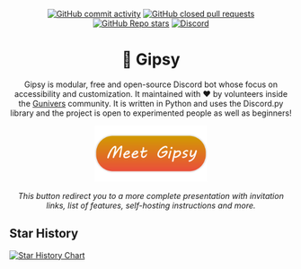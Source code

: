 <!--
Ce programme est régi par la licence CeCILL soumise au droit français et
respectant les principes de diffusion des logiciels libres. Vous pouvez
utiliser, modifier et/ou redistribuer ce programme sous les conditions
de la licence CeCILL diffusée sur le site "http://www.cecill.info".
-->

<div align=center>

[![GitHub commit activity](https://img.shields.io/github/commit-activity/m/Gunivers/Gipsy?color=orange&label=average%20contributions&style=for-the-badge)](#) [![GitHub closed pull requests](https://img.shields.io/github/issues-pr-closed/Gunivers/Gipsy?color=orange&style=for-the-badge)](#) [![GitHub Repo stars](https://img.shields.io/github/stars/Gunivers/Gipsy?color=orange&style=for-the-badge)](#)
[![Discord](https://img.shields.io/discord/125723125685026816?color=blue&label=Discord&style=for-the-badge&logo=Discord)](https://discord.gg/E8qq6tN)

# 👻 Gipsy

Gipsy is modular, free and open-source Discord bot whose focus on accessibility and customization. It maintained with ❤️ by volunteers inside the [Gunivers](https://gunivers.net/) community. It is written in Python and uses the Discord.py library and the project is open to experimented people as well as beginners!

<a href="https://gipsy.rtfd.io">
<img src="docs/_static/meet_gipsy.png" width="200" alt="Meet Gipsy">
</a>

*This button redirect you to a more complete presentation with invitation links, list of features, self-hosting instructions and more.*

</div>

## Star History

[![Star History Chart](https://api.star-history.com/svg?repos=curiosity-org/gipsy&type=Date)](https://star-history.com/#curiosity-org/gipsy&Date)
